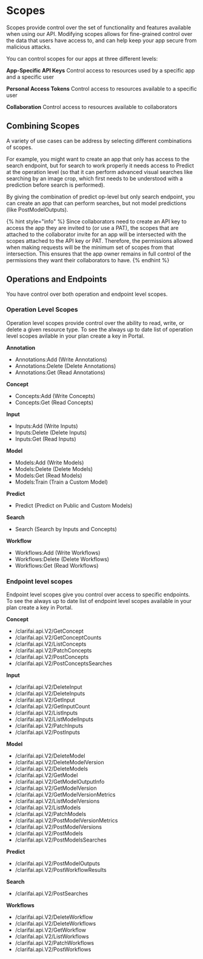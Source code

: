 # Scopes

Scopes provide control over the set of functionality and features available when using our API. Modifying scopes allows for fine-grained control over the data that users have access to, and can help keep your app secure from malicious attacks.

You can control scopes for our apps at three different levels:

**App-Specific API Keys**
Control access to resources used by a specific app and a specific user

**Personal Access Tokens**
Control access to resources available to a specific user

**Collaboration**
Control access to resources available to collaborators

## Combining Scopes

A variety of use cases can be address by selecting different combinations of scopes.

For example, you might want to create an app that only has access to the search endpoint, but for search to work properly it needs access to Predict at the operation level \(so that it can perform advanced visual searches like searching by an image crop, which first needs to be understood with a prediction before search is performed\).

By giving the combination of predict op-level but only search endpoint, you can create an app that can perform searches, but not model predictions \(like PostModelOutputs\).


{% hint style="info" %}
Since collaborators need to create an API key to access the app they are invited to (or use a PAT), the scopes that are attached to the collaborator invite for an app will be intersected with the scopes attached to the API key or PAT. Therefore, the permissions allowed when making requests will be the minimum set of scopes from that intersection. This ensures that the app owner remains in full control of the permissions they want their collaborators to have.
{% endhint %}

## Operations and Endpoints

You have control over both operation and endpoint level scopes.

### Operation Level Scopes

Operation level scopes provide control over the ability to read, write, or delete a given resource type. To see the always up to date list of operation level scopes avilable in your plan create a key in Portal.

**Annotation**

* Annotations:Add \(Write Annotations\)
* Annotations:Delete \(Delete Annotations\)
* Annotations:Get \(Read Annotations\)

**Concept**

* Concepts:Add \(Write Concepts\)
* Concepts:Get \(Read Concepts\)

**Input**

* Inputs:Add \(Write Inputs\)
* Inputs:Delete \(Delete Inputs\)
* Inputs:Get \(Read Inputs\)

**Model**

* Models:Add \(Write Models\)
* Models:Delete \(Delete Models\)
* Models:Get \(Read Models\)
* Models:Train \(Train a Custom Model\)

**Predict**

* Predict \(Predict on Public and Custom Models\)

**Search**

* Search \(Search by Inputs and Concepts\)

**Workflow**

* Workflows:Add \(Write Workflows\)
* Workflows:Delete \(Delete Workflows\)
* Workflows:Get \(Read Workflows\)

### Endpoint level scopes

Endpoint level scopes give you control over access to specific endpoints. To see the always up to date list of endpoint level scopes available in your plan create a key in Portal.

**Concept**

* /clarifai.api.V2/GetConcept
* /clarifai.api.V2/GetConceptCounts
* /clarifai.api.V2/ListConcepts
* /clarifai.api.V2/PatchConcepts
* /clarifai.api.V2/PostConcepts
* /clarifai.api.V2/PostConceptsSearches

**Input**

* /clarifai.api.V2/DeleteInput
* /clarifai.api.V2/DeleteInputs
* /clarifai.api.V2/GetInput
* /clarifai.api.V2/GetInputCount
* /clarifai.api.V2/ListInputs
* /clarifai.api.V2/ListModelInputs
* /clarifai.api.V2/PatchInputs
* /clarifai.api.V2/PostInputs

**Model**

* /clarifai.api.V2/DeleteModel
* /clarifai.api.V2/DeleteModelVersion
* /clarifai.api.V2/DeleteModels
* /clarifai.api.V2/GetModel
* /clarifai.api.V2/GetModelOutputInfo
* /clarifai.api.V2/GetModelVersion
* /clarifai.api.V2/GetModelVersionMetrics
* /clarifai.api.V2/ListModelVersions
* /clarifai.api.V2/ListModels
* /clarifai.api.V2/PatchModels
* /clarifai.api.V2/PostModelVersionMetrics
* /clarifai.api.V2/PostModelVersions
* /clarifai.api.V2/PostModels
* /clarifai.api.V2/PostModelsSearches

**Predict**

* /clarifai.api.V2/PostModelOutputs
* /clarifai.api.V2/PostWorkflowResults

**Search**

* /clarifai.api.V2/PostSearches

**Workflows**

* /clarifai.api.V2/DeleteWorkflow
* /clarifai.api.V2/DeleteWorkflows
* /clarifai.api.V2/GetWorkflow
* /clarifai.api.V2/ListWorkflows
* /clarifai.api.V2/PatchWorkflows
* /clarifai.api.V2/PostWorkflows
